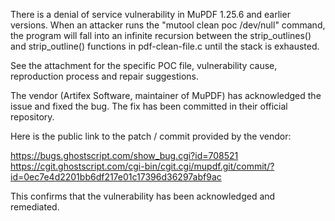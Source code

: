 There is a denial of service vulnerability in MuPDF 1.25.6 and earlier versions. When an attacker runs the "mutool clean poc /dev/null" command, the program will fall into an infinite recursion between the strip_outlines() and strip_outline() functions in pdf-clean-file.c until the stack is exhausted.

See the attachment for the specific POC file, vulnerability cause, reproduction process and repair suggestions.

The vendor (Artifex Software, maintainer of MuPDF) has acknowledged the issue and fixed the bug. The fix has been committed in their official repository.

Here is the public link to the patch / commit provided by the vendor:

https://bugs.ghostscript.com/show_bug.cgi?id=708521<br>
https://cgit.ghostscript.com/cgi-bin/cgit.cgi/mupdf.git/commit/?id=0ec7e4d2201bb6df217e01c17396d36297abf9ac

This confirms that the vulnerability has been acknowledged and remediated.
